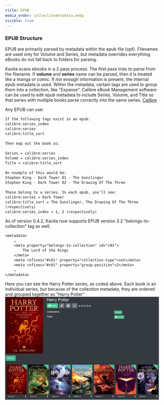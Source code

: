 ```yaml
---
title: EPUB
media_order: collectionmetadata.webp
visible: true
---
```


### EPUB Structure

EPUB are primarily parsed by metadata within the epub file (opf). Filenames are used only for Volume and Series, but metadata overrides everything. eBooks do not fall back to folders for parsing.

Kavita scans ebooks in a 2 pass process. The first pass tries to parse from the filename. If **volume** and **series** name can be parsed, then it is treated like a manga or comic.
If not enough information is present, the internal epub metadata is used. Within the metadata, certain tags are used to group them into a collection, like "Expanse".
Calibre eBook Management software can be used to edit epub metadata to include Series, Volume, and Title so that series with multiple books parse correctly into the same series. [Calibre](https://calibre-ebook.com/)

Any EPUB can use:
```  
If the following tags exist in an epub:
calibre:series_index
calibre:series
calibre:title_sort 

Then map out the book as:

Series = calibre:series
Volume = calibre:series_index
Title = calibre:title_sort

An example of this would be:
Stephen King - Dark Tower 01 - The Gunslinger
Stephen King - Dark Tower 02 - The Drawing Of The Three

These belong to a series. In each epub, you'll see:
calibre:series = Dark Tower
calibre:title_sort = The Gunslinger, The Drawing Of The Three (respectively)
calibre:series_index = 1, 2 (respectively)
```
As of version 0.4.2, Kavita now supports EPUB version 3.2 "belongs-to-collection" tag as well.
```
<metadata>
    …
    <meta property="belongs-to-collection" id="c01">
        The Lord of the Rings
    </meta>
    <meta refines="#c01" property="collection-type">set</meta>
    <meta refines="#c01" property="group-position">2</meta>
    …
</metadata>
```

Here you can see the Harry Potter series, as coded above. Each book is an individual series, but because of the collection metadata, they are ordered and grouped together as "Harry Potter"
![collectionmetadata](collectionmetadata.webp "collectionmetadata")
